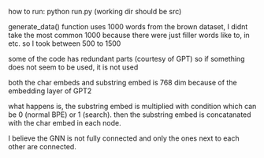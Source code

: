 how to run: python run.py (working dir should be src)

generate_data() function uses 1000 words from the brown dataset, I didnt take the most common 1000 because there were just filler words like to, in etc. so I took between 500 to 1500


some of the code has redundant parts (courtesy of GPT) so if something does not seem to be used, it is not used

both the char embeds and substring embed is 768 dim because of the embedding layer of GPT2

what happens is, the substring embed is multiplied with condition which can be 0 (normal BPE) or 1 (search). then the substring embed is concatanated with the char embed in each node. 

I believe the GNN is not fully connected and only the ones next to each other are connected.

